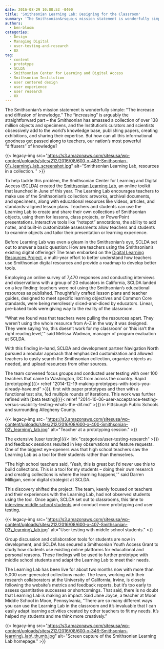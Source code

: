 ```yaml
---
date: 2016-08-29 10:00:53 -0400
title: 'Smithsonian Learning Lab: Designing for the Classroom'
summary: 'The Smithsonian&rsquo;s mission statement is wonderfully simple: &#8220;The increase and diffusion of knowledge.&#8221; The &#8220;increasing&#8221; is arguably the straightforward part &ndash; the Smithsonian has amassed a collection of over 138 million objects and specimens, and the Institution&rsquo;s curators and scientists obsessively add to the world&rsquo;s knowledge base, publishing papers, creating exhibitions, and sharing their expertise.'
authors:
  - ben-bloom
categories:
  - Design
  - Managing Digital
  - user-testing-and-research
  - UX
tag:
  - content
  - prototype
  - SCLDA
  - Smithsonian Center for Learning and Digital Access
  - Smithsonian Institution
  - user centered design
  - user experience
  - user research
  - UX
---
```


The Smithsonian’s mission statement is wonderfully simple: &#8220;The increase and diffusion of knowledge.&#8221; The &#8220;increasing&#8221; is arguably the straightforward part – the Smithsonian has amassed a collection of over 138 million objects and specimens, and the Institution’s curators and scientists obsessively add to the world’s knowledge base, publishing papers, creating exhibitions, and sharing their expertise. But how can all this informational goodness get passed along to teachers, our nation’s most powerful &#8220;diffusers&#8221; of knowledge?

{{< legacy-img src="https://s3.amazonaws.com/sitesusa/wp-content/uploads/sites/212/2016/08/600-x-483-Smithsonian-01\_learning\_lab_screenshot.jpg" alt="Smithsonian Learning Lab, resources in a collection. " >}}

To help tackle this problem, the Smithsonian Center for Learning and Digital Access (SCLDA) created the [Smithsonian Learning Lab](https://learninglab.si.edu), an online toolkit that launched in June of this year. The Learning Lab encourages teachers to make use of the Smithsonian’s collection: artworks, archival documents, and specimens, along with educational resources like videos, articles, and standards-aligned lesson plans. Teachers and students can use the Learning Lab to create and share their own collections of Smithsonian objects, using them for lessons, class projects, or PowerPoint presentations. Interactive tools like &#8220;hotspot&#8221; annotations, the ability to add notes, and built-in customizable assessments allow teachers and students to examine objects and tailor their presentation or learning experience.

Before Learning Lab was even a gleam in the Smithsonian’s eye, SCLDA set out to answer a basic question: How are teachers using the Smithsonian’s existing digital offerings? The team embarked on the [Digital Learning Resources Project](http://smithsonian-digital-learning.wikispaces.com/Home), a multi-year effort to better understand how teachers use Smithsonian digital resources and provide a roadmap to develop better tools.

Employing an online survey of 7,470 responses and conducting interviews and observations with a group of 20 educators in California, SCLDA landed on a key finding: teachers were not using the Smithsonian’s educational resources as published. Thoughtfully crafted lesson plans and teacher guides, designed to meet specific learning objectives and Common Core standards, were being mercilessly sliced-and-diced by educators. Linear, pre-baked tools were giving way to the reality of the classroom.

&#8220;What we found was that teachers were pulling the resources apart. They weren’t using the whole resource from A–Z in the way it was designed. They were saying &#8216;no, this doesn’t work for my classroom&#8217; or &#8216;this isn’t the right reading level,'&#8221; said Melissa Wadman, manager of program evaluation at SCLDA.

With this finding in-hand, SCLDA and development partner Navigation North pursued a modular approach that emphasized customization and allowed teachers to easily search the Smithsonian collection, organize objects as needed, and upload resources from other sources.

The team convened focus groups and conducted user testing with over 100 teachers that came to Washington, DC from across the country. Rapid [prototyping]({{< relref "2014-12-19-making-prototypes-with-tools-you-already-have.md" >}}), first with paper prototypes and then with a functional test site, fed multiple rounds of iterations. This work was further refined with [beta testing]({{< relref "2014-10-06-user-acceptance-testing-versus-usability-testing-whats-the-dif.md" >}}) in Pittsburgh Public Schools and surrounding Allegheny County.

{{< legacy-img src="https://s3.amazonaws.com/sitesusa/wp-content/uploads/sites/212/2016/08/600-x-400-Smithsonian-02\_learning\_lab.jpg" alt="Teacher at a prototyping session." >}}

The extensive [user testing]({{< link "categories/user-testing-research" >}}) and feedback sessions resulted in key observations and feature requests. One of the biggest eye-openers was that high school teachers saw the Learning Lab as a tool for their students rather than themselves.

&#8220;The high school teachers said, &#8216;Yeah, this is great but I’d never use this to build collections. This is a tool for my students – doing their own research and creating collections is where the learning happens,'&#8221; said Darren Milligan, senior digital strategist at SCLDA.

This discovery shifted the project. The team, keenly focused on teachers and their experiences with the Learning Lab, had not observed students using the tool. Once again, SCLDA set out to classrooms, this time to [interview middle school students](http://mw2015.museumsandtheweb.com/paper/from-physical-to-digital-recent-research-into-the-discovery-analysis-and-use-of-museums-resources-by-classroom-educators-and-students/) and conduct more prototyping and user testing.

{{< legacy-img src="https://s3.amazonaws.com/sitesusa/wp-content/uploads/sites/212/2016/08/600-x-407-Smithsonian-03\_learning\_lab.jpg" alt="User testing with middle school students." >}}

Group discussion and collaboration tools for students are now in development, and SCLDA has secured a Smithsonian Youth Access Grant to study how students use existing online platforms for educational and personal reasons. These findings will be used to further prototype with middle school students and adapt the Learning Lab to meet their needs.

The Learning Lab has been live for about two months now with more than 5,000 user-generated collections made. The team, working with their research collaborators at the University of California, Irvine, is closely following the website’s metrics and feedback reports, but it’s too early to assess quantitative successes or shortcomings. That said, there is no doubt that Learning Lab is making an impact. Said Jane Joyce, a teacher at Moon Middle School in Moon, Pennsylvania, &#8220;There are so many different ways you can use the Learning Lab in the classroom and it’s invaluable that I can easily adapt learning activities created by other teachers to fit my needs. It’s helped my students and me think more creatively.&#8221;

{{< legacy-img src="https://s3.amazonaws.com/sitesusa/wp-content/uploads/sites/212/2016/08/600-x-346-Smithsonian-learning\_lab\_thumb.jpg" alt="Screen capture of the Smithsonian Learning Lab homepage." >}}